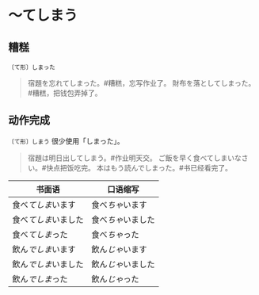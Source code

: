 # 〜てしまう

## 糟糕

`〔て形〕しまった`

> 宿題を忘れてしまった。#糟糕，忘写作业了。
> 財布を落としてしまった。#糟糕，把钱包弄掉了。

## 动作完成

`〔て形〕しまう` 很少使用「しまった」。

> 宿題は明日出してしまう。#作业明天交。
> ご飯を早く食べてしまいなさい。#快点把饭吃完。
> 本はもう読んでしまった。#书已经看完了。

| 书面语               | 口语缩写           |
| -------------------- | ------------------ |
| 食べ*てしま*います   | 食べ*ちゃ*います   |
| 食べ*てしま*いました | 食べ*ちゃ*いました |
| 食べ*てしま*った     | 食べ*ちゃ*った     |
| 飲ん*でしま*います   | 飲ん*じゃ*います   |
| 飲ん*でしま*いました | 飲ん*じゃ*いました |
| 飲ん*でしま*った     | 飲ん*じゃ*った     |
